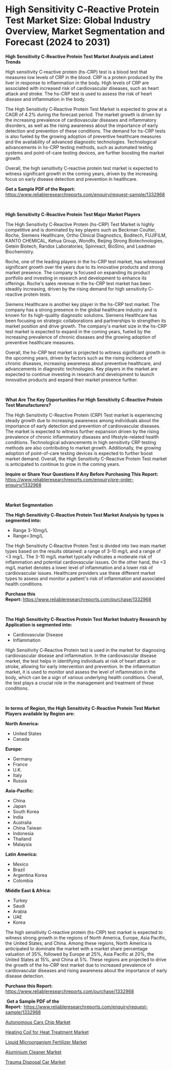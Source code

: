 <p><h1>High Sensitivity C‐Reactive Protein Test Market Size: Global Industry Overview, Market Segmentation and Forecast (2024 to 2031)</h1></p><p><strong>High Sensitivity C‐Reactive Protein Test Market Analysis and Latest Trends</strong></p>
<p><p>High sensitivity C‐reactive protein (hs-CRP) test is a blood test that measures low levels of CRP in the blood. CRP is a protein produced by the liver in response to inflammation in the body. High levels of CRP are associated with increased risk of cardiovascular diseases, such as heart attack and stroke. The hs-CRP test is used to assess the risk of heart disease and inflammation in the body.</p><p>The High Sensitivity C‐Reactive Protein Test Market is expected to grow at a CAGR of 4.2% during the forecast period. The market growth is driven by the increasing prevalence of cardiovascular diseases and inflammatory disorders, as well as the rising awareness about the importance of early detection and prevention of these conditions. The demand for hs-CRP tests is also fueled by the growing adoption of preventive healthcare measures and the availability of advanced diagnostic technologies. Technological advancements in hs-CRP testing methods, such as automated testing systems and point-of-care testing devices, are further boosting the market growth.</p><p>Overall, the high sensitivity C‐reactive protein test market is expected to witness significant growth in the coming years, driven by the increasing focus on early disease detection and prevention in healthcare.</p></p>
<p><strong>Get a Sample PDF of the Report:&nbsp;</strong> <a href="https://www.reliableresearchreports.com/enquiry/request-sample/1332968">https://www.reliableresearchreports.com/enquiry/request-sample/1332968</a></p>
<p>&nbsp;</p>
<p><strong>High Sensitivity C‐Reactive Protein Test Major Market Players</strong></p>
<p><p>The High Sensitivity C‐Reactive Protein (hs-CRP) Test Market is highly competitive and is dominated by key players such as Beckman Coulter, Roche, Siemens Healthcare, Ortho Clinical Diagnostics, Boditech, FUJIFILM, KANTO CHEMICAL, Kehua Group, Wondfo, Beijing Strong Biotechnologies, Getein Biotech, Randox Laboratories, Spinreact, BioSino, and Leadman Biochemistry.</p><p>Roche, one of the leading players in the hs-CRP test market, has witnessed significant growth over the years due to its innovative products and strong market presence. The company is focused on expanding its product portfolio and investing in research and development to enhance its offerings. Roche's sales revenue in the hs-CRP test market has been steadily increasing, driven by the rising demand for high sensitivity C‐reactive protein tests.</p><p>Siemens Healthcare is another key player in the hs-CRP test market. The company has a strong presence in the global healthcare industry and is known for its high-quality diagnostic solutions. Siemens Healthcare has been focusing on strategic collaborations and partnerships to strengthen its market position and drive growth. The company's market size in the hs-CRP test market is expected to expand in the coming years, fueled by the increasing prevalence of chronic diseases and the growing adoption of preventive healthcare measures.</p><p>Overall, the hs-CRP test market is projected to witness significant growth in the upcoming years, driven by factors such as the rising incidence of chronic diseases, increasing awareness about preventive healthcare, and advancements in diagnostic technologies. Key players in the market are expected to continue investing in research and development to launch innovative products and expand their market presence further.</p></p>
<p>&nbsp;</p>
<p><strong>What Are The Key Opportunities For High Sensitivity C‐Reactive Protein Test Manufacturers?</strong></p>
<p><p>The High Sensitivity C-Reactive Protein (CRP) Test market is experiencing steady growth due to increasing awareness among individuals about the importance of early detection and prevention of cardiovascular diseases. The market is expected to witness further expansion driven by the rising prevalence of chronic inflammatory diseases and lifestyle-related health conditions. Technological advancements in high sensitivity CRP testing methods are also contributing to market growth. Additionally, the growing adoption of point-of-care testing devices is expected to further boost market demand. Overall, the High Sensitivity C-Reactive Protein Test market is anticipated to continue to grow in the coming years.</p></p>
<p><strong>Inquire or Share Your Questions If Any Before Purchasing This Report:</strong> <a href="https://www.reliableresearchreports.com/enquiry/pre-order-enquiry/1332968">https://www.reliableresearchreports.com/enquiry/pre-order-enquiry/1332968</a></p>
<p>&nbsp;</p>
<p><strong>Market Segmentation</strong></p>
<p><strong>The High Sensitivity C‐Reactive Protein Test Market Analysis by types is segmented into:</strong></p>
<p><ul><li>Range 3-10mg/L</li><li>Range<3mg/L</li></ul></p>
<p><p>The High Sensitivity C‐Reactive Protein Test is divided into two main market types based on the results obtained: a range of 3-10 mg/L and a range of <3 mg/L. The 3-10 mg/L market typically indicates a moderate risk of inflammation and potential cardiovascular issues. On the other hand, the <3 mg/L market denotes a lower level of inflammation and a lower risk of cardiovascular issues. Healthcare providers use these different market types to assess and monitor a patient's risk of inflammation and associated health conditions.</p></p>
<p><strong>Purchase this Report:&nbsp;</strong><a href="https://www.reliableresearchreports.com/purchase/1332968">https://www.reliableresearchreports.com/purchase/1332968</a></p>
<p>&nbsp;</p>
<p><strong>The High Sensitivity C‐Reactive Protein Test Market Industry Research by Application is segmented into:</strong></p>
<p><ul><li>Cardiovascular Disease</li><li>Inflammation</li></ul></p>
<p><p>High Sensitivity C‐Reactive Protein test is used in the market for diagnosing cardiovascular disease and inflammation. In the cardiovascular disease market, the test helps in identifying individuals at risk of heart attack or stroke, allowing for early intervention and prevention. In the inflammation market, it is used to monitor and assess the level of inflammation in the body, which can be a sign of various underlying health conditions. Overall, the test plays a crucial role in the management and treatment of these conditions.</p></p>
<p>&nbsp;</p>
<p><strong>In terms of Region, the High Sensitivity C‐Reactive Protein Test Market Players available by Region are:</strong></p>
<p>
    <p> <strong> North America: </strong>
        <ul>
            <li>United States</li>
            <li>Canada</li>
        </ul>
        </p> 
    <p> <strong> Europe: </strong>
        <ul>
            <li>Germany</li>
            <li>France</li>
            <li>U.K.</li>
            <li>Italy</li>
            <li>Russia</li>
        </ul>
        </p> 
    <p> <strong> Asia-Pacific: </strong>
        <ul>
            <li>China</li>
            <li>Japan</li>
            <li>South Korea</li>
            <li>India</li>
            <li>Australia</li>
            <li>China Taiwan</li>
            <li>Indonesia</li>
            <li>Thailand</li>
            <li>Malaysia</li>
        </ul>
        </p> 
    <p> <strong> Latin America: </strong>
        <ul>
            <li>Mexico</li>
            <li>Brazil</li>
            <li>Argentina Korea</li>
            <li>Colombia</li>
        </ul>
        </p> 
    <p> <strong> Middle East & Africa: </strong>
        <ul>
            <li>Turkey</li>
            <li>Saudi</li>
            <li>Arabia</li>
            <li>UAE</li>
            <li>Korea</li>
        </ul>
    </p>
    </p>
<p><p>The high sensitivity C‐reactive protein (hs-CRP) test market is expected to witness strong growth in the regions of North America, Europe, Asia Pacific, the United States, and China. Among these regions, North America is anticipated to dominate the market with a market share percentage valuation of 35%, followed by Europe at 25%, Asia Pacific at 20%, the United States at 15%, and China at 5%. These regions are projected to drive the growth of the hs-CRP test market due to increased prevalence of cardiovascular diseases and rising awareness about the importance of early disease detection.</p></p>
<p><strong>Purchase this Report: </strong><a href="https://www.reliableresearchreports.com/purchase/1332968">https://www.reliableresearchreports.com/purchase/1332968</a></p>
<p>&nbsp;<strong>Get a Sample PDF of the Report:&nbsp;&nbsp;</strong><a href="https://www.reliableresearchreports.com/enquiry/request-sample/1332968">https://www.reliableresearchreports.com/enquiry/request-sample/1332968</a></p>
<p><strong></strong></p>
<p><p><a href="https://github.com/beatblasta/Market-Research-Report-List-2/blob/main/autonomous-cars-chip-market.md">Autonomous Cars Chip Market</a></p><p><a href="https://github.com/shotows/Market-Research-Report-List-1/blob/main/heating-coil-for-heat-treatment-market.md">Heating Coil for Heat Treatment Market</a></p><p><a href="https://issuu.com/reportprime-2/docs/liquid-microorganism-fertilizer-market-size-2030.p">Liquid Microorganism Fertilizer Market</a></p><p><a href="https://medium.com/p/cb3adaef51bf/edit">Aluminium Cleaner Market</a></p><p><a href="https://issuu.com/reportprime-2/docs/trauma-disposal-car-market-size-2030.pptx">Trauma Disposal Car Market</a></p></p>